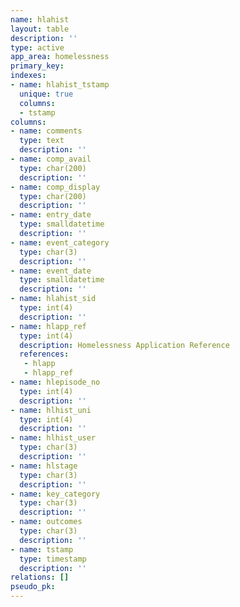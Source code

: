 ```yaml
---
name: hlahist
layout: table
description: ''
type: active
app_area: homelessness
primary_key: 
indexes:
- name: hlahist_tstamp
  unique: true
  columns:
  - tstamp
columns:
- name: comments
  type: text
  description: ''
- name: comp_avail
  type: char(200)
  description: ''
- name: comp_display
  type: char(200)
  description: ''
- name: entry_date
  type: smalldatetime
  description: ''
- name: event_category
  type: char(3)
  description: ''
- name: event_date
  type: smalldatetime
  description: ''
- name: hlahist_sid
  type: int(4)
  description: ''
- name: hlapp_ref
  type: int(4)
  description: Homelessness Application Reference
  references:
   - hlapp
   - hlapp_ref
- name: hlepisode_no
  type: int(4)
  description: ''
- name: hlhist_uni
  type: int(4)
  description: ''
- name: hlhist_user
  type: char(3)
  description: ''
- name: hlstage
  type: char(3)
  description: ''
- name: key_category
  type: char(3)
  description: ''
- name: outcomes
  type: char(3)
  description: ''
- name: tstamp
  type: timestamp
  description: ''
relations: []
pseudo_pk: 
---
```


